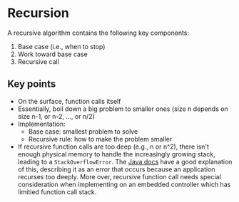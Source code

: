 # Recursion

A recursive algorithm contains the following key components:
1. Base case (i.e., when to stop)
2. Work toward base case
3. Recursive call

## Key points
* On the surface, function calls itself
* Essentially, boil down a big problem to smaller ones (size n depends on size n-1, or n-2, ..., or n/2)
* Implementation:
    - Base case: smallest problem to solve  
    - Recursive rule: how to make the problem smaller
* If recursive function calls are too deep (e.g., n or n^2), there isn't enough physical memory to handle the increasingly growing stack, leading to a `StackOverflowError`. The [Java docs](https://docs.oracle.com/javase/7/docs/api/java/lang/StackOverflowError.html) have a good explanation of this, describing it as an error that occurs because an application recurses too deeply. More over, recursive function call needs special consideration when implementing on an embedded controller which has limitied function call stack.